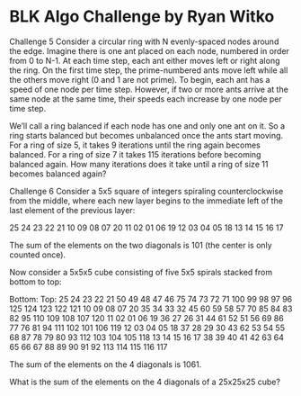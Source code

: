 BLK Algo Challenge by Ryan Witko
================
Challenge 5
Consider a circular ring with N evenly-spaced nodes around the edge.  Imagine there is one ant placed on each node, numbered in order from 0 to N-1.  At each time step, each ant either moves left or right along the ring.  On the first time step, the prime-numbered ants move left while all the others move right (0 and 1 are not prime).  To begin, each ant has a speed of one node per time step.  However, if two or more ants arrive at the same node at the same time, their speeds each increase by one node per time step.

We’ll call a ring balanced if each node has one and only one ant on it.  So a ring starts balanced but becomes unbalanced once the ants start moving.  For a ring of size 5, it takes 9 iterations until the ring again becomes balanced.  For a ring of size 7 it takes 115 iterations before becoming balanced again.  How many iterations does it take until a ring of size 11 becomes balanced again?

Challenge 6
Consider a 5x5 square of integers spiraling counterclockwise from the middle, where each new layer begins to the immediate left of the last element of the previous layer:

25 24 23 22 21
10 09 08 07 20
11 02 01 06 19
12 03 04 05 18
13 14 15 16 17

The sum of the elements on the two diagonals is 101 (the center is only counted once).

Now consider a 5x5x5 cube consisting of five 5x5 spirals stacked from bottom to top:

Bottom:                                                             Top:
25 24 23 22 21   50 49 48 47 46   75 74 73 72 71  100 99 98 97 96   125 124 123 122 121
10 09 08 07 20   35 34 33 32 45   60 59 58 57 70   85 84 83 82 95   110 109 108 107 120
11 02 01 06 19   36 27 26 31 44   61 52 51 56 69   86 77 76 81 94   111 102 101 106 119
12 03 04 05 18   37 28 29 30 43   62 53 54 55 68   87 78 79 80 93   112 103 104 105 118
13 14 15 16 17   38 39 40 41 42   63 64 65 66 67   88 89 90 91 92   113 114 115 116 117

The sum of the elements on the 4 diagonals is 1061.

What is the sum of the elements on the 4 diagonals of a 25x25x25 cube?
